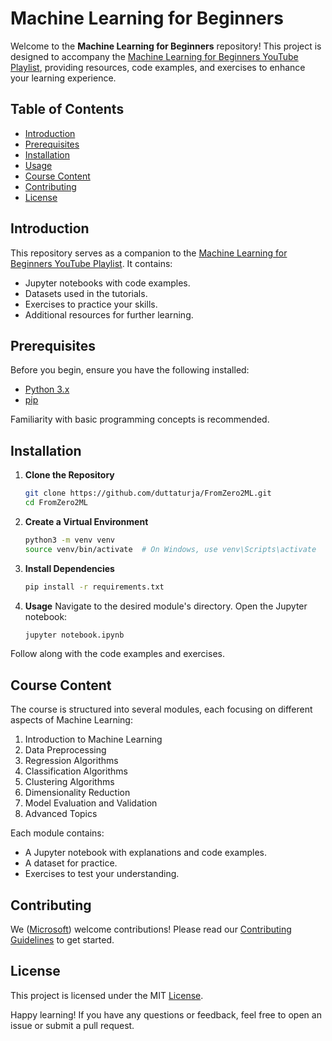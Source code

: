# Machine Learning for Beginners

Welcome to the **Machine Learning for Beginners** repository! This project is designed to accompany the [Machine Learning for Beginners YouTube Playlist](https://www.youtube.com/playlist?list=PLlrxD0HtieHjNnGcZ1TWzPjKYWgfXSiWG), providing resources, code examples, and exercises to enhance your learning experience.

## Table of Contents

- [Introduction](#introduction)
- [Prerequisites](#prerequisites)
- [Installation](#installation)
- [Usage](#usage)
- [Course Content](#course-content)
- [Contributing](#contributing)
- [License](#license)

## Introduction

This repository serves as a companion to the [Machine Learning for Beginners YouTube Playlist](https://www.youtube.com/playlist?list=PLlrxD0HtieHjNnGcZ1TWzPjKYWgfXSiWG). It contains:

- Jupyter notebooks with code examples.
- Datasets used in the tutorials.
- Exercises to practice your skills.
- Additional resources for further learning.

## Prerequisites

Before you begin, ensure you have the following installed:

- [Python 3.x](https://www.python.org/downloads/)
- [pip](https://pip.pypa.io/en/stable/installation/)

Familiarity with basic programming concepts is recommended.

## Installation

1. **Clone the Repository**

   ```bash
   git clone https://github.com/duttaturja/FromZero2ML.git
   cd FromZero2ML
   ```
   
2. **Create a Virtual Environment**

   ```bash
   python3 -m venv venv
   source venv/bin/activate  # On Windows, use venv\Scripts\activate
   ```
   
3. **Install Dependencies**

   ```bash
   pip install -r requirements.txt
   ```
  
4. **Usage**
Navigate to the desired module's directory.
Open the Jupyter notebook:

   ```bash
   jupyter notebook.ipynb
   ```

Follow along with the code examples and exercises.

## Course Content

The course is structured into several modules, each focusing on different aspects of Machine Learning:

1. Introduction to Machine Learning
2. Data Preprocessing
3. Regression Algorithms
4. Classification Algorithms
5. Clustering Algorithms
6. Dimensionality Reduction
7. Model Evaluation and Validation
8. Advanced Topics

Each module contains:

- A Jupyter notebook with explanations and code examples.
- A dataset for practice.
- Exercises to test your understanding.


## Contributing
We ([Microsoft](https://github.com/microsoft/ML-For-Beginners/tree/main)) welcome contributions! Please read our [Contributing Guidelines](https://github.com/microsoft/ML-For-Beginners/blob/main/CONTRIBUTING.md) to get started.

## License
This project is licensed under the MIT [License](https://github.com/microsoft/ML-For-Beginners/blob/main/LICENSE).

Happy learning! If you have any questions or feedback, feel free to open an issue or submit a pull request.
